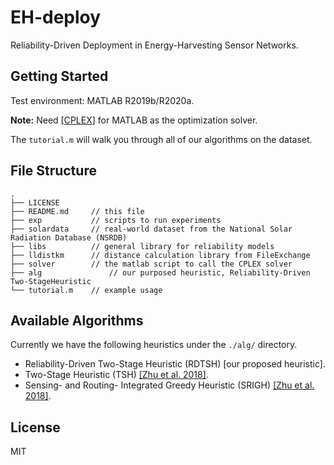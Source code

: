 # EH-deploy

Reliability-Driven Deployment in Energy-Harvesting Sensor Networks.

## Getting Started

Test environment: MATLAB R2019b/R2020a.

**Note:** Need [[CPLEX]](https://www.ibm.com/support/knowledgecenter/SSSA5P_12.8.0/ilog.odms.studio.help/pdf/gscplexmatlab.pdf) for MATLAB as the optimization solver.

The `tutorial.m` will walk you through all of our algorithms on the dataset.

## File Structure

```
.
├── LICENSE
├── README.md     // this file
├── exp           // scripts to run experiments
├── solardata     // real-world dataset from the National Solar Radiation Database (NSRDB)
├── libs          // general library for reliability models
├── lldistkm      // distance calculation library from FileExchange
├── solver        // the matlab script to call the CPLEX solver
├── alg			      // our purposed heuristic, Reliability-Driven Two-StageHeuristic
└── tutorial.m    // example usage
```

## Available Algorithms

Currently we have the following heuristics under the `./alg/` directory. 

* Reliability-Driven Two-Stage Heuristic (RDTSH) [our proposed heuristic]. 
* Two-Stage Heuristic (TSH) [[Zhu et al. 2018]](https://ieeexplore.ieee.org/abstract/document/8345168).
* Sensing- and Routing- Integrated Greedy Heuristic (SRIGH) [[Zhu et al. 2018]](https://ieeexplore.ieee.org/abstract/document/8345168).

## License

MIT


